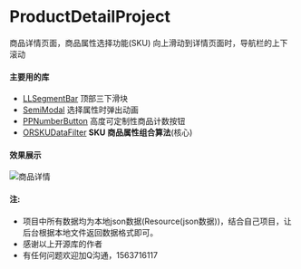 # ProductDetailProject
商品详情页面，商品属性选择功能(SKU)
向上滑动到详情页面时，导航栏的上下滚动

#### 主要用的库

- [LLSegmentBar](https://github.com/liuniuliuniu/LLSegmentBar) 顶部三下滑块
- [SemiModal](https://github.com/xiaopin/SemiModal) 选择属性时弹出动画
- [PPNumberButton](https://github.com/jkpang/PPNumberButton) 高度可定制性商品计数按钮
- [ORSKUDataFilter](https://github.com/SunriseOYR/SKUDataFilter) **SKU 商品属性组合算法**(核心)

#### 效果展示
![商品详情](http://7xq27z.com1.z0.glb.clouddn.com/productDetail.gif)

#### 注:
- 项目中所有数据均为本地json数据(Resource(json数据))，结合自己项目，让后台根据本地文件返回数据格式即可。
- 感谢以上开源库的作者
- 有任何问题欢迎加Q沟通，1563716117
